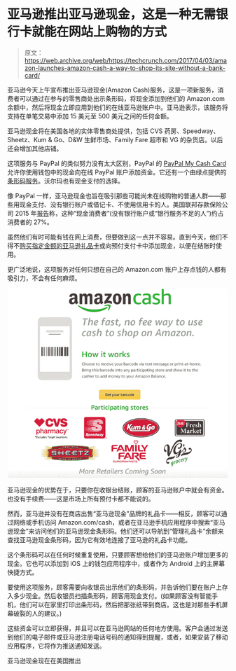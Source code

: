 # 亚马逊推出亚马逊现金，这是一种无需银行卡就能在网站上购物的方式 

> 原文：<https://web.archive.org/web/https://techcrunch.com/2017/04/03/amazon-launches-amazon-cash-a-way-to-shop-its-site-without-a-bank-card/>

亚马逊今天上午宣布推出亚马逊现金(Amazon Cash)服务，这是一项新服务，消费者可以通过在参与的零售商处出示条形码，将现金添加到他们的 Amazon.com 余额中，然后将现金立即应用到他们的在线亚马逊账户中。亚马逊表示，该服务将支持在单笔交易中添加 15 美元至 500 美元之间的任何金额。

亚马逊现金将在美国各地的实体零售商处提供，包括 CVS 药房、Speedway、Sheetz、Kum & Go、D&W 生鲜市场、Family Fare 超市和 VG 的杂货店。以后还会增加其他店铺。

这项服务与 PayPal 的类似努力没有太大区别，PayPal 的 [PayPal My Cash Card](https://web.archive.org/web/20221206022551/https://www.paypal-cash.com/) 允许你使用钱包中的现金向在线 PayPal 账户添加资金。它还有一个由绿点提供的[条形码服务](https://web.archive.org/web/20221206022551/https://www.paypal.com/stories/us/paypal-cash-adds-8-000-7-eleven-stores-to-its-us-availability)。沃尔玛也有现金支付的选择。

像 PayPal 一样，亚马逊现金也旨在吸引那些可能尚未在线购物的普通人群——那些用现金支付、没有银行账户或借记卡、不使用信用卡的人。美国联邦存款保险公司 2015 年[报告](https://web.archive.org/web/20221206022551/https://www.fdic.gov/householdsurvey/)称，这种“现金消费者”(没有银行账户或“银行服务不足的人”)约占消费者的 27%。

虽然他们有时可能有钱在网上消费，但要做到这一点并不容易。直到今天，他们不得不[购买指定金额的亚马逊礼品卡](https://web.archive.org/web/20221206022551/https://www.amazon.com/2-page-Corp-GC/b?ie=UTF8&node=1292847011)或向预付支付卡中添加现金，以便在结账时使用。

更广泛地说，这项服务对任何只想在自己的 Amazon.com 账户上存点钱的人都有吸引力，不会有任何麻烦。

![](img/c2c1ba02d7b3a26299121db07907af76.png)

亚马逊现金的优势在于，只要你在收银台结账，顾客的亚马逊账户中就会有资金。也没有手续费——这是市场上所有预付卡都不能说的。

然而，亚马逊并没有在商店出售“亚马逊现金”品牌的礼品卡——相反，顾客可以通过网络或手机访问 Amazon.com/cash，或者在亚马逊手机应用程序中搜索“亚马逊现金”来访问他们的亚马逊现金条形码。他们还可以导航到“管理礼品卡”余额来查找亚马逊现金条形码，因为它有效地连接了亚马逊的礼品卡功能。

这个条形码可以在任何时候重复使用，只要顾客想给他们的亚马逊账户增加更多的现金。它也可以添加到 iOS 上的钱包应用程序中，或者作为 Android 上的主屏幕快捷方式。

要使用这项服务，顾客需要向收银员出示他们的条形码，并告诉他们要在账户上存入多少现金。然后收银员扫描条形码，顾客用现金支付。(如果顾客没有智能手机，他们可以在家里打印出条形码，然后把那张纸带到商店。这也是对那些手机屏幕破裂的人的建议。)

这些资金可以立即获得，并且可以在亚马逊网站的任何地方使用。客户会通过发送到他们的电子邮件或亚马逊注册电话号码的通知得到提醒，或者，如果安装了移动应用程序，它将作为推送通知发送。

亚马逊现金现在在美国推出